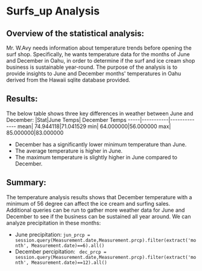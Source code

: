 # Surfs_up Analysis

## Overview of the statistical analysis:
Mr. W.Avy needs information about temperature trends before opening the surf shop. Specifically, he wants temperature data for the months of June and December in Oahu, in order to determine if the surf and ice cream shop business is sustainable year-round.
The purpose of the analysis is to provide insights to June and December months' temperatures in Oahu derived from the Hawaii sqlite database provided.

## Results:
The below table shows three key differences in weather between June and December:
|Stat|June Temps| December Temps
-----|-----------|--------------
mean|	74.944118|71.041529
min|	64.000000|56.000000
max|	85.000000|83.000000

* December has a significantly lower minimum temperature than June.
* The average temperature is higher in June.
* The maximum temperature is slightly higher in June compared to December.

## Summary:

The temperature analysis results shows that December temperature with a minimum of 56 degree can affect the ice cream and surfing sales. Additional queries can be run to gather more weather data for June and December to see if the business can be sustained all year around. We can analyze precipitation in these months:
* June precipitation:
```jun_prcp = session.query(Measurement.date,Measurement.prcp).filter(extract('month', Measurement.date)==6).all()```
* December percipitation:
``` dec_prcp = session.query(Measurement.date,Measurement.prcp).filter(extract('month', Measurement.date)==12).all()```

